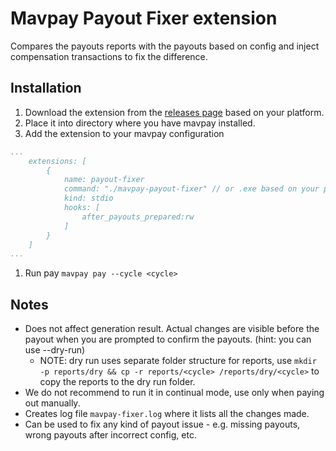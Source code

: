 # Mavpay Payout Fixer extension

Compares the payouts reports with the payouts based on config and inject compensation transactions to fix the difference.

## Installation

1. Download the extension from the [releases page](https://github.com/mavryk-network/mavpay/releases) based on your platform.
2. Place it into directory where you have mavpay installed.
3. Add the extension to your mavpay configuration
```yaml
...
	extensions: [
		{
			name: payout-fixer
			command: "./mavpay-payout-fixer" // or .exe based on your platform
			kind: stdio
			hooks: [
				after_payouts_prepared:rw
			]
		}
	]
...
```
1. Run pay `mavpay pay --cycle <cycle>`

## Notes

- Does not affect generation result. Actual changes are visible before the payout when you are prompted to confirm the payouts. (hint: you can use --dry-run)
  - NOTE: dry run uses separate folder structure for reports, use `mkdir -p reports/dry && cp -r reports/<cycle> /reports/dry/<cycle>` to copy the reports to the dry run folder.
- We do not recommend to run it in continual mode, use only when paying out manually.
- Creates log file `mavpay-fixer.log` where it lists all the changes made.
- Can be used to fix any kind of payout issue - e.g. missing payouts, wrong payouts after incorrect config, etc.